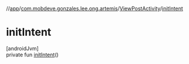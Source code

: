 //[app](../../../index.md)/[com.mobdeve.gonzales.lee.ong.artemis](../index.md)/[ViewPostActivity](index.md)/[initIntent](init-intent.md)

# initIntent

[androidJvm]\
private fun [initIntent](init-intent.md)()
